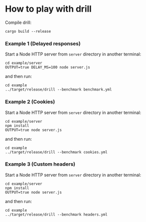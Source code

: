 # How to play with drill

Compile drill:

```
cargo build --release
```

### Example 1 (Delayed responses)

Start a Node HTTP server from `server` directory in another terminal:

```
cd example/server
OUTPUT=true DELAY_MS=100 node server.js
```

and then run:

```
cd example
../target/release/drill --benchmark benchmark.yml
```

### Example 2 (Cookies)

Start a Node HTTP server from `server` directory in another terminal:

```
cd example/server
npm install
OUTPUT=true node server.js
```

and then run:

```
cd example
../target/release/drill --benchmark cookies.yml
```

### Example 3 (Custom headers)

Start a Node HTTP server from `server` directory in another terminal:

```
cd example/server
npm install
OUTPUT=true node server.js
```

and then run:

```
cd example
../target/release/drill --benchmark headers.yml

